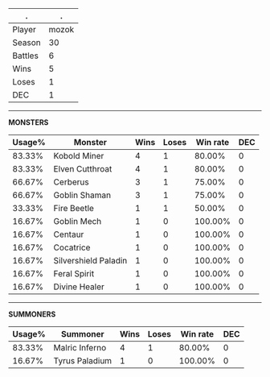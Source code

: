 .|.
|-|-
Player|mozok
Season|30
Battles|6
Wins|5
Loses|1
DEC|1

---
**MONSTERS**

Usage%|Monster|Wins|Loses|Win rate|DEC|
-|-|-|-|-|-|
83.33%|Kobold Miner|4|1|80.00%|0|
83.33%|Elven Cutthroat|4|1|80.00%|0|
66.67%|Cerberus|3|1|75.00%|0|
66.67%|Goblin Shaman|3|1|75.00%|0|
33.33%|Fire Beetle|1|1|50.00%|0|
16.67%|Goblin Mech|1|0|100.00%|0|
16.67%|Centaur|1|0|100.00%|0|
16.67%|Cocatrice|1|0|100.00%|0|
16.67%|Silvershield Paladin|1|0|100.00%|0|
16.67%|Feral Spirit|1|0|100.00%|0|
16.67%|Divine Healer|1|0|100.00%|0|

---
**SUMMONERS**

Usage%|Summoner|Wins|Loses|Win rate|DEC|
-|-|-|-|-|-|
83.33%|Malric Inferno|4|1|80.00%|0|
16.67%|Tyrus Paladium|1|0|100.00%|0|

